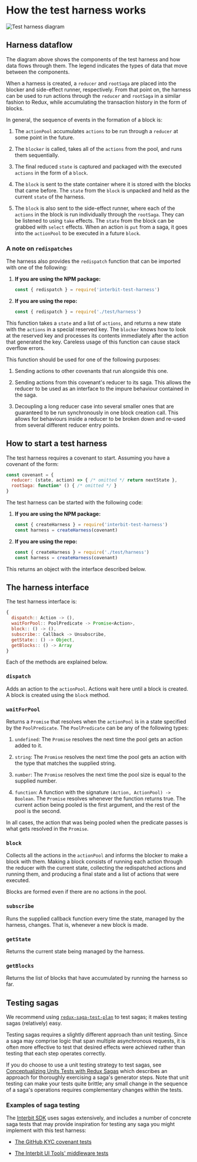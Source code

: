 # How the test harness works

![Test harness diagram](img/harnessdataflow.png)


## Harness dataflow

The diagram above shows the components of the test harness and how data
flows through them. The legend indicates the types of data that move
between the components.

When a harness is created, a `reducer` and `rootSaga` are placed into
the blocker and side-effect runner, respectively. From that point on,
the harness can be used to run actions through the `reducer` and
`rootSaga` in a similar fashion to Redux, while accumulating the
transaction history in the form of blocks.

In general, the sequence of events in the formation of a block is:

1. The `actionPool` accumulates `actions` to be run through a `reducer`
   at some point in the future.

2. The `blocker` is called, takes all of the `actions` from the pool,
   and runs them sequentially.

3. The final reduced `state` is captured and packaged with the executed
   `actions` in the form of a `block`.

4. The `block` is sent to the state container where it is stored with
   the blocks that came before. The `state` from the `block` is unpacked
   and held as the current `state` of the harness.

5. The `block` is also sent to the side-effect runner, where each of the
   `actions` in the block is run individually through the `rootSaga`.
   They can be listened to using `take` effects. The `state` from the
   block can be grabbed with `select` effects. When an action is `put`
   from a saga, it goes into the `actionPool` to be executed in a future
   `block`.


### A note on `redispatches`

The harness also provides the `redispatch` function that can be imported
with one of the following:

1.  **If you are using the NPM package:**

    ```js
    const { redispatch } = require('interbit-test-harness')
    ```

2.  **If you are using the repo:**

    ```js
    const { redispatch } = require('./test/harness')
    ```

This function takes a `state` and a list of `actions`, and returns a new
state with the `actions` in a special reserved key. The `blocker` knows
how to look at the reserved key and processes its contents immediately
after the action that generated the key. Careless usage of this function
can cause stack overflow errors.

This function should be used for one of the following purposes:

1. Sending actions to other covenants that run alongside this one.

2. Sending actions from this covenant's reducer to its saga. This allows
   the reducer to be used as an interface to the impure behaviour
   contained in the saga.

3. Decoupling a long reducer case into several smaller ones that are
   guaranteed to be run synchronously in one block creation call. This
   allows for behaviours inside a reducer to be broken down and re-used
   from several different reducer entry points.


## How to start a test harness

The test harness requires a covenant to start. Assuming you have a
covenant of the form:

```js
const covenant = {
  reducer: (state, action) => { /* omitted */ return nextState },
  rootSaga: function* () { /* omitted */ }
}
```

The test harness can be started with the following code:

1.  **If you are using the NPM package:**

    ```js
    const { createHarness } = require('interbit-test-harness')
    const harness = createHarness(covenant)
    ```

2.  **If you are using the repo:**

    ```js
    const { createHarness } = require('./test/harness')
    const harness = createHarness(covenant)
    ```

This returns an object with the interface described below.


## The harness interface

The test harness interface is:

```js
{
  dispatch:: Action -> (),
  waitForPool:: PoolPredicate -> Promise<Action>,
  block:: () -> (),
  subscribe:: Callback -> Unsubscribe,
  getState:: () -> Object,
  getBlocks:: () -> Array
}
```

Each of the methods are explained below.


### `dispatch`

Adds an action to the `actionPool`. Actions wait here until a block is
created. A block is created using the `block` method.


### `waitForPool`

Returns a `Promise` that resolves when the `actionPool` is in a state
specified by the `PoolPredicate`. The `PoolPredicate` can be any of the
following types:

1. `undefined`: The `Promise` resolves the next time the pool gets an
   action added to it.

2. `string`: The `Promise` resolves the next time the pool gets an
   action with the type that matches the supplied string.

3. `number`: The `Promise` resolves the next time the pool size is equal
   to the supplied number.

4. `function`: A function with the signature `(Action, ActionPool) ->
   Boolean`. The `Promise` resolves whenever the function returns true.
   The current action being pooled is the first argument, and the rest
   of the pool is the second.

In all cases, the action that was being pooled when the predicate passes
is what gets resolved in the `Promise`.


### `block`

Collects all the actions in the `actionPool` and informs the blocker to
make a block with them. Making a block consists of running each action
through the reducer with the current state, collecting the redispatched
actions and running them, and producing a final state and a list of
actions that were executed.

Blocks are formed even if there are no actions in the pool.


### `subscribe`

Runs the supplied callback function every time the state, managed by the
harness, changes. That is, whenever a new block is made.


### `getState`

Returns the current state being managed by the harness.


### `getBlocks`

Returns the list of blocks that have accumulated by running the harness
so far.


## Testing sagas

We recommend using
[`redux-saga-test-plan`](https://github.com/jfairbank/redux-saga-test-plan)
to test sagas; it makes testing sagas (relatively) easy.

Testing sagas requires a slightly different approach than unit testing.
Since a saga may comprise logic that span multiple asynchronous
requests, it is often more effective to test that desired effects were
achieved rather than testing that each step operates correctly.

If you do choose to use a unit testing strategy to test sagas, see
[Conceptualizing Units Tests with Redux
Sagas](https://medium.com/@johnpipkin_79120/conceptualizing-unit-tests-with-redux-sagas-71c49fd8b08f)
which describes an approach for thoroughly exercising a saga's generator
steps. Note that unit testing can make your tests quite brittle; any
small change in the sequence of a saga's operations requires
complementary changes within the tests.


### Examples of saga testing

The [Interbit SDK](https://docs.interbit.io/) uses sagas extensively,
and includes a number of concrete saga tests that may provide
inspiration for testing any saga you might implement with this test
harness:

* [The GitHub KYC covenant tests](https://github.com/interbit/interbit/blob/master/packages/app-account/src/tests/covenants/github-kyc.covenant.test.js)

* [The Interbit UI Tools' middleware tests](https://github.com/interbit/interbit/blob/master/packages/interbit-ui-tools/src/tests/middleware/sagas.test.js)
